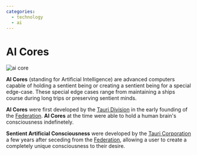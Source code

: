```yaml
---
categories: 
  - technology
  - ai
---
```


# AI Cores

![ai core](../images/thumbnail/ai_core.png)

**AI Cores** (standing for Artificial Intelligence) are advanced computers capable of holding a sentient being or creating a sentient being for a special edge-case. These special edge cases range from maintaining a ships course during long trips or preserving sentient minds.

**AI Cores** were first developed by the [Tauri Division](../factions/tauri) in the early founding of the [Federation](../factions/federation). **AI Cores** at the time were able to hold a human brain's consciousness indefinetely.

**Sentient Artificial Consciousness** were developed by the [Tauri Corporation](../factions/tauri) a few years after seceding from the [Federation](../factions/federation), allowing a user to create a completely unique consciousness to their desire.
